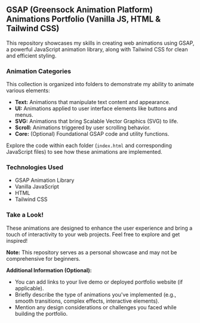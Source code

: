 ## GSAP (Greensock Animation Platform) Animations Portfolio (Vanilla JS, HTML & Tailwind CSS)

This repository showcases my skills in creating web animations using GSAP, a powerful JavaScript animation library, along with Tailwind CSS for clean and efficient styling.

### Animation Categories

This collection is organized into folders to demonstrate my ability to animate various elements:

- **Text:** Animations that manipulate text content and appearance.
- **UI:** Animations applied to user interface elements like buttons and menus.
- **SVG:** Animations that bring Scalable Vector Graphics (SVG) to life.
- **Scroll:** Animations triggered by user scrolling behavior.
- **Core:** (Optional) Foundational GSAP code and utility functions.

Explore the code within each folder (`index.html` and corresponding JavaScript files) to see how these animations are implemented.

### Technologies Used

- GSAP Animation Library
- Vanilla JavaScript
- HTML
- Tailwind CSS

### Take a Look!

These animations are designed to enhance the user experience and bring a touch of interactivity to your web projects. Feel free to explore and get inspired!

**Note:** This repository serves as a personal showcase and may not be comprehensive for beginners.

**Additional Information (Optional):**

- You can add links to your live demo or deployed portfolio website (if applicable).
- Briefly describe the type of animations you've implemented (e.g., smooth transitions, complex effects, interactive elements).
- Mention any design considerations or challenges you faced while building the portfolio.
